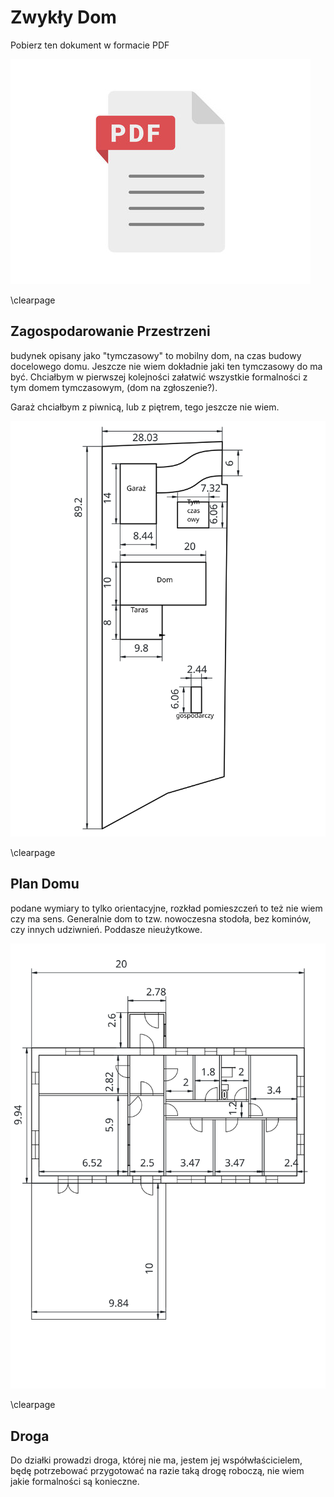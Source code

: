 # Zwykły Dom

Pobierz ten dokument w formacie PDF

[![zwykły_dom.pdf](pdf.jpg)](zwykły_dom.pdf?raw=1)

\clearpage

## Zagospodarowanie Przestrzeni

budynek opisany jako "tymczasowy" to mobilny dom, na czas budowy docelowego domu. Jeszcze nie wiem dokładnie jaki ten tymczasowy do ma być. Chciałbym w pierwszej kolejności załatwić wszystkie formalności z tym domem tymczasowym, (dom na zgłoszenie?).

Garaż chciałbym z piwnicą, lub z piętrem, tego jeszcze nie wiem.

![](assets/rozkład_na_działce.svg)

\clearpage

## Plan Domu

podane wymiary to tylko orientacyjne, rozkład pomieszczeń to też nie wiem czy ma sens. Generalnie dom to tzw. nowoczesna stodoła, bez kominów, czy innych udziwnień. Poddasze nieużytkowe.

![](assets/dom.svg)

\clearpage

## Droga

Do działki prowadzi droga, której nie ma, jestem jej współwłaścicielem, będę potrzebować przygotować na razie taką drogę roboczą, nie wiem jakie formalności są konieczne.